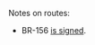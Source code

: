 Notes on routes:
* BR-156 [is signed](https://www.google.com/maps/@3.8387648,-51.817599,3a,38.3y,321.37h,83.41t/data=!3m6!1e1!3m4!1s-Flll0DcVQs2QvwePAZdng!2e0!7i16384!8i8192?entry=ttu).
